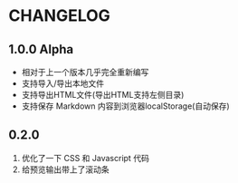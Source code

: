 # CHANGELOG

## 1.0.0 **Alpha**

- 相对于上一个版本几乎完全重新编写
- 支持导入/导出本地文件
- 支持导出HTML文件(导出HTML支持左侧目录)
- 支持保存 Markdown 内容到浏览器localStorage(自动保存)

## 0.2.0

1. 优化了一下 CSS 和 Javascript 代码
2. 给预览输出带上了滚动条